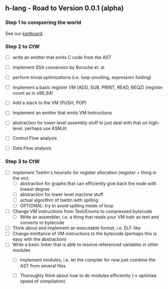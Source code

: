 ## h-lang - Road to Version 0.0.1 (alpha)



### Step 1 to conquering the world

See our [kanboard](https://hx-kanb.dasnacl.de/).



### Step 2 to CtW

- [ ] write an emitter that emits C code from the AST
- [ ] implement SSA conversion by Borsche et. al
- [ ] perform trivial optimizations (i.e. loop unrolling, expression folding)
- [ ] Implement a basic register VM   (ADD, SUB, PRINT, READ, BEQZ)  (register count as in x86_64)
- [ ] Add a stack to the VM   (PUSH, POP)
- [ ] Implement an emitter that emits VM Instructions
- [ ] abstraction for lower level assembly stuff to just deal with that on high-level. perhaps use ASMJit
- [ ] Control Flow analysis
- [ ] Data Flow analysis



### Step 3 to CtW

- [ ] implement Tseitin's heuristic for register allocation    (register = thing in the vm)
  - [ ] abstraction for graphs that can efficiently give back the node with lowest degree
  - [ ] abstraction for lower level machine stuff
  - [ ] actual algorithm of tseitin with spilling
  - [ ] OPTIONAL: try to avoid spilling inside of loop
- [ ] Change VM Instructions from Text/Enums to compressed bytecode
  - [ ] Write an assembler, i.e. a thing that reads your VM instr as text and converts to bytecode
- [ ] Think about and implement an executable format, i.e. ELF-like
- [ ] Change emittance of VM instructions to the bytecode  (perhaps this is easy with the abstraction)
- [ ] Write a basic linker that is able to resolve referenced variables in other modules
  - [ ] Implement modules, i.e. let the compiler for now just combine the AST from several files
  - [ ] Thoroughly think about how to do modules efficiently (-> optimize speed of compilation)











